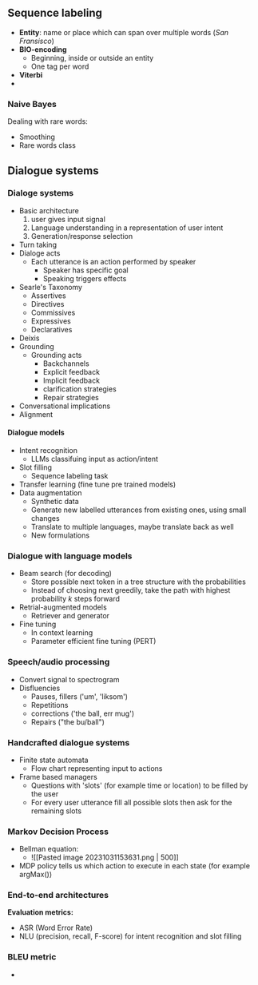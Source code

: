 
## Sequence labeling

* **Entity**: name or place which can span over multiple words (*San Fransisco*)
* **BIO-encoding**
	* Beginning, inside or outside an entity
	* One tag per word
* **Viterbi**
* 

### Naive Bayes

Dealing with rare words:
* Smoothing
* Rare words class


## Dialogue systems

### Dialoge systems

* Basic architecture
	1. user gives input signal
	2. Language understanding in a representation of user intent
	3. Generation/response selection
* Turn taking
* Dialoge acts
	* Each utterance is an action performed by speaker
		* Speaker has specific goal
		* Speaking triggers effects
* Searle's Taxonomy
	* Assertives
	* Directives
	* Commissives
	* Expressives
	* Declaratives
* Deixis
* Grounding
	* Grounding acts
		* Backchannels
		* Explicit feedback
		* Implicit feedback
		* clarification strategies
		* Repair strategies
* Conversational implications
* Alignment

#### Dialogue models

* Intent recognition
	* LLMs classifuing input as action/intent
* Slot filling
	* Sequence labeling task
* Transfer learning (fine tune pre trained models)
* Data augmentation 
	* Synthetic data
	* Generate new labelled utterances from existing ones, using small changes
	* Translate to multiple languages, maybe translate back as well
	* New formulations

### Dialogue with language models

* Beam search (for decoding)
	* Store possible next token in a tree structure with the probabilities
	* Instead of choosing next greedily, take the path with highest probability $k$ steps forward
* Retrial-augmented models
	* Retriever and generator
* Fine tuning
	* In context learning
	* Parameter efficient fine tuning (PERT)


### Speech/audio processing

* Convert signal to spectrogram
* Disfluencies
	* Pauses, fillers ('um', 'liksom')
	* Repetitions
	* corrections ('the ball, err mug')
	* Repairs ("the bu/ball")


### Handcrafted dialogue systems

* Finite state automata
	* Flow chart representing input to actions
* Frame based managers
	* Questions with 'slots' (for example time or location) to be filled by the user
	* For every user utterance fill all possible slots then ask for the remaining slots

### Markov Decision Process

* Bellman equation:
	* ![[Pasted image 20231031153631.png | 500]]
* MDP policy tells us which action to execute in each state (for example argMax())

### End-to-end architectures

**Evaluation metrics:**
* ASR (Word Error Rate)
* NLU (precision, recall, F-score) for intent recognition and slot filling


### BLEU metric
* 